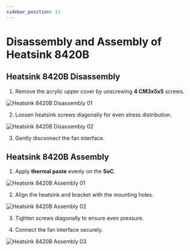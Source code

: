 ```yaml
---
sidebar_position: 11
---
```


# Disassembly and Assembly of Heatsink 8420B

## Heatsink 8420B Disassembly

1. Remove the acrylic upper cover by unscrewing **4 CM3x5x5** screws.

![Heatsink 8420B Disassembly 01](/img/o6/acrylic_shell_02.webp)

2. Loosen heatsink screws diagonally for even stress distribution.

![Heatsink 8420B Disassembly 02](/img/o6/heatsink_8420b_02.webp)

3. Gently disconnect the fan interface.

## Heatsink 8420B Assembly

1. Apply **thermal paste** evenly on the **SoC**.

![Heatsink 8420B Assembly 01](/img/o6/heatsink_8420b_03.webp)

2. Align the heatsink and bracket with the mounting holes.

![Heatsink 8420B Assembly 02](/img/o6/heatsink_8420b_02.webp)

3. Tighten screws diagonally to ensure even pressure.

4. Connect the fan interface securely.

![Heatsink 8420B Assembly 03](/img/o6/fan_interface_01.webp)
